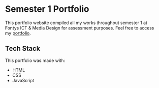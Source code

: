 # Semester 1 Portfolio
This portfolio website compiled all my works throughout semester 1 at Fontys ICT & Media Design for assessment purposes. Feel free to access my [portfolio](https://ellyshiacheryltan.github.io/sem-1-portfolio/).


## Tech Stack
This portfolio was made with:
- HTML
- CSS
- JavaScript
